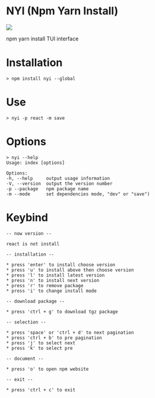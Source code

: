 # NYI (Npm Yarn Install)

![](https://media.giphy.com/media/l2JhCwrQ9O0svNTpK/giphy.gif)

npm yarn install TUI interface

# Installation

```command
> npm install nyi --global
```

# Use
```command
> nyi -p react -m save
```

# Options
```command
> nyi --help
Usage: index [options]

Options:
-h, --help     output usage information
-V, --version  output the version number
-p --package   npm package name
-m --mode      set dependencies mode, "dev" or "save")
```

# Keybind
```command
-- now version --

react is not install

-- installation --

* press 'enter' to install choose version
* press 'u' to install above then choose version
* press 'l' to install latest version
* press 'n' to install next version
* press 'r' to remove package
* press 'i' to change install mode

-- download package --

* press 'ctrl + g' to download tgz package

-- selection --

* press 'space' or 'ctrl + d' to next pagination
* press 'ctrl + b' to pre pagination
* press 'j' to select next
* press 'k' to select pre

-- document --

* press 'o' to open npm website

-- exit --

* press 'ctrl + c' to exit
```
